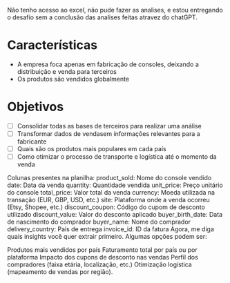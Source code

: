 Não tenho acesso ao excel, não pude fazer as analises, e estou entregando o desafio sem a conclusão das analises feitas atravez do chatGPT.
# Características

- A empresa foca apenas em fabricação de consoles, deixando a distribuição e venda para terceiros
- Os produtos são vendidos globalmente

# Objetivos

- [ ] Consolidar todas as bases de terceiros para realizar uma análise
- [ ] Transformar dados de vendasem informações relevantes para a fabricante
- [ ] Quais são os produtos mais populares em cada país
- [ ] Como otimizar o processo de transporte e logística até o momento da venda

Colunas presentes na planilha:
product_sold: Nome do console vendido
date: Data da venda
quantity: Quantidade vendida
unit_price: Preço unitário do console
total_price: Valor total da venda
currency: Moeda utilizada na transação (EUR, GBP, USD, etc.)
site: Plataforma onde a venda ocorreu (Etsy, Shopee, etc.)
discount_coupon: Código do cupom de desconto utilizado
discount_value: Valor do desconto aplicado
buyer_birth_date: Data de nascimento do comprador
buyer_name: Nome do comprador
delivery_country: País de entrega
invoice_id: ID da fatura
Agora, me diga quais insights você quer extrair primeiro. Algumas opções podem ser:

Produtos mais vendidos por país
Faturamento total por país ou por plataforma
Impacto dos cupons de desconto nas vendas
Perfil dos compradores (faixa etária, localização, etc.)
Otimização logística (mapeamento de vendas por região).
